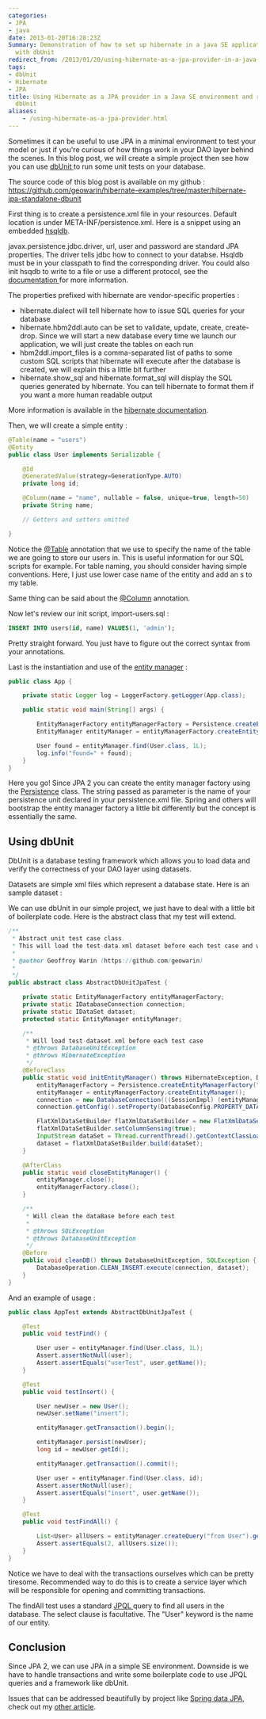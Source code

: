 ```yaml
---
categories:
- JPA
- java
date: 2013-01-20T16:28:23Z
Summary: Demonstration of how to set up hibernate in a java SE application and test
  with dbUnit
redirect_from: /2013/01/20/using-hibernate-as-a-jpa-provider-in-a-java-se-environment-and-run-tests-with-dbunit/
tags:
- dbUnit
- Hibernate
- JPA
title: Using Hibernate as a JPA provider in a Java SE environment and run tests with
  dbUnit
aliases:
    - /using-hibernate-as-a-jpa-provider.html
---
```


Sometimes it can be useful to use JPA in a minimal environment to test your model or just if you're curious of how things work in your DAO layer behind the scenes. In this blog post, we will create a simple project then see how you can use [dbUnit ](http://www.dbunit.org/)to run some unit tests on your database.

The source code of this blog post is available on my github : https://github.com/geowarin/hibernate-examples/tree/master/hibernate-jpa-standalone-dbunit

First thing is to create a persistence.xml file in your resources. Default location is under META-INF/persistence.xml. Here is a snippet using an embedded [hsqldb](http://hsqldb.org/).

<code data-gist-id="4579330"></code>

javax.persistence.jdbc.driver, url, user and password are standard JPA properties. The driver tells jdbc how to connect to your databse. Hsqldb must be in your classpath to find the corresponding driver. You could also init hsqdb to write to a file or use a different protocol, see the [documentation ](http://hsqldb.org/doc/2.0/guide/dbproperties-chapt.html)for more information.

The properties prefixed with hibernate are vendor-specific properties :

  * hibernate.dialect will tell hibernate how to issue SQL queries for your database
  * hibernate.hbm2ddl.auto can be set to validate, update, create, create-drop. Since we will start a new database every time we launch our application, we will just create the tables on each run
  * hbm2ddl.import_files is a comma-separated list of paths to some custom SQL scripts that hibernate will execute after the database is created, we will explain this a little bit further
  * hibernate.show_sql and hibernate.format_sql will display the SQL queries generated by hibernate. You can tell hibernate to format them if you want a more human readable output

More information is available in the [hibernate documentation](http://docs.jboss.org/hibernate/core/4.1/manual/en-US/html/ch03.html#configuration-optional-properties).

Then, we will create a simple entity :

```java
@Table(name = "users")
@Entity
public class User implements Serializable {

	@Id
	@GeneratedValue(strategy=GenerationType.AUTO)
	private long id;

	@Column(name = "name", nullable = false, unique=true, length=50)
	private String name;

	// Getters and setters omitted

}
```

Notice the [@Table](http://docs.oracle.com/javaee/5/api/javax/persistence/Table.html) annotation that we use to specify the name of the table we are going to store our users in. This is useful information for our SQL scripts for example. For table naming, you should consider having simple conventions. Here, I just use lower case name of the entity and add an s to my table.

Same thing can be said about the [@Column](http://docs.oracle.com/javaee/5/api/javax/persistence/Column.html) annotation.

Now let's review our init script, import-users.sql :

```sql
INSERT INTO users(id, name) VALUES(1, 'admin');
```

Pretty straight forward. You just have to figure out the correct syntax from your annotations.

Last is the instantiation and use of the [entity manager](http://docs.oracle.com/javaee/6/api/javax/persistence/EntityManager.html) :

```java
public class App {

	private static Logger log = LoggerFactory.getLogger(App.class);

	public static void main(String[] args) {

		EntityManagerFactory entityManagerFactory = Persistence.createEntityManagerFactory("persistence");
		EntityManager entityManager = entityManagerFactory.createEntityManager();

		User found = entityManager.find(User.class, 1L);
		log.info("found=" + found);
	}
}
```

Here you go! Since JPA 2 you can create the entity manager factory using the [Persistence](http://docs.oracle.com/javaee/6/api/javax/persistence/Persistence.html) class. The string passed as parameter is the name of your persistence unit declared in your persistence.xml file. Spring and others will bootstrap the entity manager factory a little bit differently but the concept is essentially the same.


## Using dbUnit


DbUnit is a database testing framework which allows you to load data and verify the correctness of your DAO layer using datasets.

Datasets are simple xml files which represent a database state. Here is an sample dataset :

<code data-gist-id="4579565"></code>

We can use dbUnit in our simple project, we just have to deal with a little bit of boilerplate code. Here is the abstract class that my test will extend.

```java
/**
 * Abstract unit test case class.
 * This will load the test-data.xml dataset before each test case and will clean the database before each test
 *
 * @author Geoffroy Warin (https://github.com/geowarin)
 *
 */
public abstract class AbstractDbUnitJpaTest {

	private static EntityManagerFactory entityManagerFactory;
	private static IDatabaseConnection connection;
	private static IDataSet dataset;
	protected static EntityManager entityManager;

	/**
	 * Will load test-dataset.xml before each test case
	 * @throws DatabaseUnitException
	 * @throws HibernateException
	 */
	@BeforeClass
	public static void initEntityManager() throws HibernateException, DatabaseUnitException {
		entityManagerFactory = Persistence.createEntityManagerFactory("persistence-test");
		entityManager = entityManagerFactory.createEntityManager();
		connection = new DatabaseConnection(((SessionImpl) (entityManager.getDelegate())).connection());
		connection.getConfig().setProperty(DatabaseConfig.PROPERTY_DATATYPE_FACTORY, new HsqldbDataTypeFactory());

		FlatXmlDataSetBuilder flatXmlDataSetBuilder = new FlatXmlDataSetBuilder();
		flatXmlDataSetBuilder.setColumnSensing(true);
		InputStream dataSet = Thread.currentThread().getContextClassLoader().getResourceAsStream("test-data.xml");
		dataset = flatXmlDataSetBuilder.build(dataSet);
	}

	@AfterClass
	public static void closeEntityManager() {
		entityManager.close();
		entityManagerFactory.close();
	}

	/**
	 * Will clean the dataBase before each test
	 *
	 * @throws SQLException
	 * @throws DatabaseUnitException
	 */
	@Before
	public void cleanDB() throws DatabaseUnitException, SQLException {
		DatabaseOperation.CLEAN_INSERT.execute(connection, dataset);
	}
}
```

And an example of usage :

```java
public class AppTest extends AbstractDbUnitJpaTest {

	@Test
	public void testFind() {

		User user = entityManager.find(User.class, 1L);
		Assert.assertNotNull(user);
		Assert.assertEquals("userTest", user.getName());
	}

	@Test
	public void testInsert() {

		User newUser = new User();
		newUser.setName("insert");

		entityManager.getTransaction().begin();

		entityManager.persist(newUser);
		long id = newUser.getId();

		entityManager.getTransaction().commit();

		User user = entityManager.find(User.class, id);
		Assert.assertNotNull(user);
		Assert.assertEquals("insert", user.getName());
	}

	@Test
	public void testFindAll() {

		List<User> allUsers = entityManager.createQuery("from User").getResultList();
		Assert.assertEquals(2, allUsers.size());
	}
}
```

Notice we have to deal with the transactions ourselves which can be pretty tiresome. Recommended way to do this is to create a service layer which will be responsible for opening and committing transactions.

The findAll test uses a standard [JPQL ](http://docs.oracle.com/html/E24396_01/ejb3_langref.html)query to find all users in the database. The select clause is facultative. The "User" keyword is the name of our entity.


## Conclusion


Since JPA 2, we can use JPA in a simple SE environment. Downside is we have to handle transactions and write some boilerplate code to use JPQL queries and a framework like dbUnit.

Issues that can be addressed beautifully by project like [Spring data JPA](http://www.springsource.org/spring-data/jpa), check out my [other article](http://geowarin.wordpress.com/2013/01/21/using-spring-data-jpa-in-a-java-se-environment-and-run-tests-with-dbunit/).
